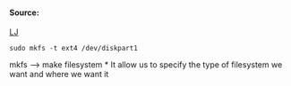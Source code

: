 #### Source:
[LJ](https://linuxjourney.com/lesson/creating-filesystems)

```
sudo mkfs -t ext4 /dev/diskpart1
```

mkfs --> make filesystem
	* It allow us to specify the type of filesystem we want and where we want it